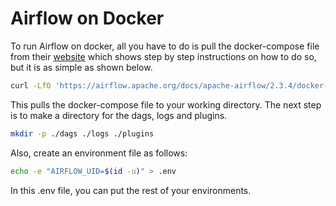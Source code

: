 # Airflow on Docker

To run Airflow on docker, all you have to do is pull the docker-compose file from their [website](https://airflow.apache.org/docs/apache-airflow/stable/start/docker.html) which shows step by step instructions on how to do so, but it is as simple as shown below.

```bash
curl -LfO 'https://airflow.apache.org/docs/apache-airflow/2.3.4/docker-compose.yaml'
```
This pulls the docker-compose file to your working directory. The next step is to make a directory for the dags, logs and plugins.

```bash
mkdir -p ./dags ./logs ./plugins
```

Also, create an environment file as follows:

```bash
echo -e "AIRFLOW_UID=$(id -u)" > .env
```

In this .env file, you can put the rest of your environments.
